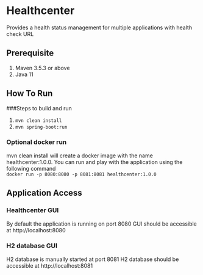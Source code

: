 # Healthcenter
Provides a health status management for multiple applications with health check URL
## Prerequisite
1. Maven 3.5.3 or above
2. Java 11
## How To Run

###Steps to build and run
1. `mvn clean install`
2. `mvn spring-boot:run`
### Optional docker run
mvn clean install will create a docker image with the name healthcenter:1.0.0. You can run and play with the application using the following command<br>
`docker run -p 8080:8080 -p 8081:8081 healthcenter:1.0.0`
## Application Access
### Healthcenter GUI
By default the application is running on port 8080
GUI should be accessible at http://localhost:8080
### H2 database GUI
H2 database is manually started at port 8081
H2 database should be accessible at http://localhost:8081
